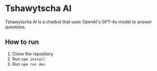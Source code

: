 # Tshawytscha AI

Tshawytscha AI is a chatbot that uses OpenAI's GPT-4o model to answer questions.

## How to run

1. Clone the repository
2. Run `npm install`
3. Run `npm run dev`
